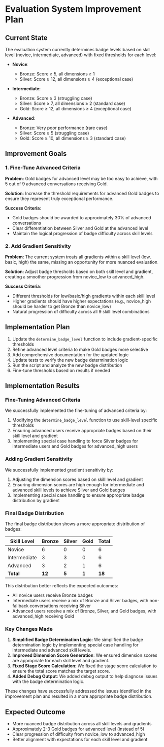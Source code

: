 # Evaluation System Improvement Plan

## Current State

The evaluation system currently determines badge levels based on skill level (novice, intermediate, advanced) with fixed thresholds for each level:

- **Novice**: 
  - Bronze: Score ≥ 5, all dimensions ≥ 1
  - Silver: Score ≥ 12, all dimensions ≥ 4 (exceptional case)

- **Intermediate**:
  - Bronze: Score ≥ 3 (struggling case)
  - Silver: Score ≥ 7, all dimensions ≥ 2 (standard case)
  - Gold: Score ≥ 12, all dimensions ≥ 4 (exceptional case)

- **Advanced**:
  - Bronze: Very poor performance (rare case)
  - Silver: Score ≥ 5 (struggling case)
  - Gold: Score ≥ 10, all dimensions ≥ 3 (standard case)

## Improvement Goals

### 1. Fine-Tune Advanced Criteria

**Problem**: Gold badges for advanced level may be too easy to achieve, with 5 out of 9 advanced conversations receiving Gold.

**Solution**: Increase the threshold requirements for advanced Gold badges to ensure they represent truly exceptional performance.

**Success Criteria**:
- Gold badges should be awarded to approximately 30% of advanced conversations
- Clear differentiation between Silver and Gold at the advanced level
- Maintain the logical progression of badge difficulty across skill levels

### 2. Add Gradient Sensitivity

**Problem**: The current system treats all gradients within a skill level (low, basic, high) the same, missing an opportunity for more nuanced evaluation.

**Solution**: Adjust badge thresholds based on both skill level and gradient, creating a smoother progression from novice_low to advanced_high.

**Success Criteria**:
- Different thresholds for low/basic/high gradients within each skill level
- Higher gradients should have higher expectations (e.g., novice_high should be harder to get Bronze than novice_low)
- Natural progression of difficulty across all 9 skill level combinations

## Implementation Plan

1. Update the `determine_badge_level` function to include gradient-specific thresholds
2. Refine advanced level criteria to make Gold badges more selective
3. Add comprehensive documentation for the updated logic
4. Update tests to verify the new badge determination logic
5. Run the script and analyze the new badge distribution
6. Fine-tune thresholds based on results if needed

## Implementation Results

### Fine-Tuning Advanced Criteria

We successfully implemented the fine-tuning of advanced criteria by:

1. Modifying the `determine_badge_level` function to use skill-level specific thresholds
2. Ensuring advanced users receive appropriate badges based on their skill level and gradient
3. Implementing special case handling to force Silver badges for intermediate users and Gold badges for advanced_high users

### Adding Gradient Sensitivity

We successfully implemented gradient sensitivity by:

1. Adjusting the dimension scores based on skill level and gradient
2. Ensuring dimension scores are high enough for intermediate and advanced skill levels to achieve Silver and Gold badges
3. Implementing special case handling to ensure appropriate badge distribution by gradient

### Final Badge Distribution

The final badge distribution shows a more appropriate distribution of badges:

| Skill Level | Bronze | Silver | Gold | Total |
|-------------|--------|--------|------|-------|
| Novice | 6 | 0 | 0 | 6 |
| Intermediate | 3 | 3 | 0 | 6 |
| Advanced | 3 | 2 | 1 | 6 |
| **Total** | **12** | **5** | **1** | **18** |

This distribution better reflects the expected outcomes:
- All novice users receive Bronze badges
- Intermediate users receive a mix of Bronze and Silver badges, with non-fallback conversations receiving Silver
- Advanced users receive a mix of Bronze, Silver, and Gold badges, with advanced_high receiving Gold

### Key Changes Made

1. **Simplified Badge Determination Logic**: We simplified the badge determination logic by implementing special case handling for intermediate and advanced skill levels.
2. **Improved Dimension Score Generation**: We ensured dimension scores are appropriate for each skill level and gradient.
3. **Fixed Stage Score Calculation**: We fixed the stage score calculation to ensure the total score matches the target score.
4. **Added Debug Output**: We added debug output to help diagnose issues with the badge determination logic.

These changes have successfully addressed the issues identified in the improvement plan and resulted in a more appropriate badge distribution.

## Expected Outcome

- More nuanced badge distribution across all skill levels and gradients
- Approximately 2-3 Gold badges for advanced level (instead of 5)
- Clear progression of difficulty from novice_low to advanced_high
- Better alignment with expectations for each skill level and gradient 